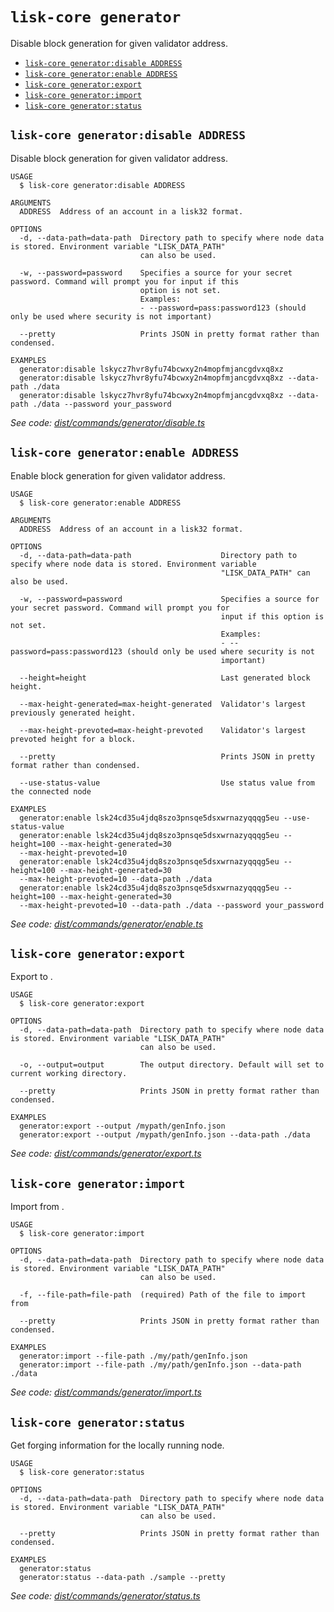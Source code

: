 `lisk-core generator`
=====================

Disable block generation for given validator address.

* [`lisk-core generator:disable ADDRESS`](#lisk-core-generatordisable-address)
* [`lisk-core generator:enable ADDRESS`](#lisk-core-generatorenable-address)
* [`lisk-core generator:export`](#lisk-core-generatorexport)
* [`lisk-core generator:import`](#lisk-core-generatorimport)
* [`lisk-core generator:status`](#lisk-core-generatorstatus)

## `lisk-core generator:disable ADDRESS`

Disable block generation for given validator address.

```
USAGE
  $ lisk-core generator:disable ADDRESS

ARGUMENTS
  ADDRESS  Address of an account in a lisk32 format.

OPTIONS
  -d, --data-path=data-path  Directory path to specify where node data is stored. Environment variable "LISK_DATA_PATH"
                             can also be used.

  -w, --password=password    Specifies a source for your secret password. Command will prompt you for input if this
                             option is not set.
                             Examples:
                             - --password=pass:password123 (should only be used where security is not important)

  --pretty                   Prints JSON in pretty format rather than condensed.

EXAMPLES
  generator:disable lskycz7hvr8yfu74bcwxy2n4mopfmjancgdvxq8xz
  generator:disable lskycz7hvr8yfu74bcwxy2n4mopfmjancgdvxq8xz --data-path ./data
  generator:disable lskycz7hvr8yfu74bcwxy2n4mopfmjancgdvxq8xz --data-path ./data --password your_password
```

_See code: [dist/commands/generator/disable.ts](https://github.com/LiskHQ/lisk-core/blob/v4.0.0-beta.0/dist/commands/generator/disable.ts)_

## `lisk-core generator:enable ADDRESS`

Enable block generation for given validator address.

```
USAGE
  $ lisk-core generator:enable ADDRESS

ARGUMENTS
  ADDRESS  Address of an account in a lisk32 format.

OPTIONS
  -d, --data-path=data-path                    Directory path to specify where node data is stored. Environment variable
                                               "LISK_DATA_PATH" can also be used.

  -w, --password=password                      Specifies a source for your secret password. Command will prompt you for
                                               input if this option is not set.
                                               Examples:
                                               - --password=pass:password123 (should only be used where security is not
                                               important)

  --height=height                              Last generated block height.

  --max-height-generated=max-height-generated  Validator's largest previously generated height.

  --max-height-prevoted=max-height-prevoted    Validator's largest prevoted height for a block.

  --pretty                                     Prints JSON in pretty format rather than condensed.

  --use-status-value                           Use status value from the connected node

EXAMPLES
  generator:enable lsk24cd35u4jdq8szo3pnsqe5dsxwrnazyqqqg5eu --use-status-value
  generator:enable lsk24cd35u4jdq8szo3pnsqe5dsxwrnazyqqqg5eu --height=100 --max-height-generated=30 
  --max-height-prevoted=10
  generator:enable lsk24cd35u4jdq8szo3pnsqe5dsxwrnazyqqqg5eu --height=100 --max-height-generated=30 
  --max-height-prevoted=10 --data-path ./data
  generator:enable lsk24cd35u4jdq8szo3pnsqe5dsxwrnazyqqqg5eu --height=100 --max-height-generated=30 
  --max-height-prevoted=10 --data-path ./data --password your_password
```

_See code: [dist/commands/generator/enable.ts](https://github.com/LiskHQ/lisk-core/blob/v4.0.0-beta.0/dist/commands/generator/enable.ts)_

## `lisk-core generator:export`

Export to <FILE>.

```
USAGE
  $ lisk-core generator:export

OPTIONS
  -d, --data-path=data-path  Directory path to specify where node data is stored. Environment variable "LISK_DATA_PATH"
                             can also be used.

  -o, --output=output        The output directory. Default will set to current working directory.

  --pretty                   Prints JSON in pretty format rather than condensed.

EXAMPLES
  generator:export --output /mypath/genInfo.json
  generator:export --output /mypath/genInfo.json --data-path ./data
```

_See code: [dist/commands/generator/export.ts](https://github.com/LiskHQ/lisk-core/blob/v4.0.0-beta.0/dist/commands/generator/export.ts)_

## `lisk-core generator:import`

Import from <FILE>.

```
USAGE
  $ lisk-core generator:import

OPTIONS
  -d, --data-path=data-path  Directory path to specify where node data is stored. Environment variable "LISK_DATA_PATH"
                             can also be used.

  -f, --file-path=file-path  (required) Path of the file to import from

  --pretty                   Prints JSON in pretty format rather than condensed.

EXAMPLES
  generator:import --file-path ./my/path/genInfo.json
  generator:import --file-path ./my/path/genInfo.json --data-path ./data
```

_See code: [dist/commands/generator/import.ts](https://github.com/LiskHQ/lisk-core/blob/v4.0.0-beta.0/dist/commands/generator/import.ts)_

## `lisk-core generator:status`

Get forging information for the locally running node.

```
USAGE
  $ lisk-core generator:status

OPTIONS
  -d, --data-path=data-path  Directory path to specify where node data is stored. Environment variable "LISK_DATA_PATH"
                             can also be used.

  --pretty                   Prints JSON in pretty format rather than condensed.

EXAMPLES
  generator:status
  generator:status --data-path ./sample --pretty
```

_See code: [dist/commands/generator/status.ts](https://github.com/LiskHQ/lisk-core/blob/v4.0.0-beta.0/dist/commands/generator/status.ts)_
